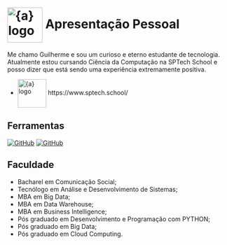 <h1>
    <a href="https://www.sptech.school/">
      <img align="center" width="80px" src="https://media.licdn.com/dms/image/v2/D4D03AQFQj1uQ_htEgw/profile-displayphoto-shrink_100_100/profile-displayphoto-shrink_100_100/0/1707195653074?e=1729728000&amp;v=beta&amp;t=eAr1k0xFZ7XCVPkddFFFYcjyASP1kEPZ8gPFOfgHBf4" img width="80" alt="{a} logo" class="img-fluid"></a>
    <span>Apresentação Pessoal</span>
</h1>

Me chamo Guilherme e sou um curioso e eterno estudante de tecnologia.
Atualmente estou cursando Ciência da Computação na SPTech School e posso dizer que está sendo uma experiência extremamente positiva.
- <a href="https://www.sptech.school/">
      <img align="center" width="65px" src="https://moodle.sptech.school/pluginfile.php/1/core_admin/logo/0x150/1692971033/sptech_principal_ciano.png" alt="{a} logo" class="img-fluid"></a> https://www.sptech.school/

## Ferramentas
[![GitHub](https://img.shields.io/badge/LinkedIn-000?style=for-the-badge&logo=linkedin&logoColor=30A3DC)](https://www.linkedin.com/in/guilherme-ortiz-de-camargo/)
[![GitHub](https://img.shields.io/badge/GitHub-000?style=for-the-badge&logo=github&logoColor=30A3DC)](https://github.com/GuilhermeOrtizDeCamargo/)

## Faculdade
- Bacharel em Comunicação Social;
- Tecnólogo em Análise e Desenvolvimento de Sistemas;
- MBA em Big Data;
- MBA em Data Warehouse;
- MBA em Business Intelligence;
- Pós graduado em Desenvolvimento e Programação com PYTHON;
- Pós graduado em Big Data;
- Pós graduado em Cloud Computing.
